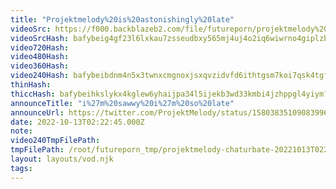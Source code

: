 ```yaml
---
title: "Projektmelody%20is%20astonishingly%20late"
videoSrc: https://f000.backblazeb2.com/file/futureporn/projektmelody%202022-10-13%2002_23-projektmelody.mp4
videoSrcHash: bafybeig4gf23l6lxkau7zsseudbxy565mj4uj4o2iq6wiwrno4giplzb3a?filename=projektmelody-chaturbate-20221013T022245Z-source.mp4
video720Hash: 
video480Hash: 
video360Hash: 
video240Hash: bafybeibdnm4n5x3twnxcmgnoxjsxqvzidvfd6ithtgsm7koi7qsk4tgf6q?filename=projektmelody-chaturbate-20221013T022245Z-240p.mp4
thinHash: 
thiccHash: bafybeihkslykx4kglew6yhaijpa34l5ijekb3wd33kmbi4jzhppgl4yiym?filename=20221013T022245Z-thicc.jpg
announceTitle: "i%27m%20sawwy%20i%27m%20so%20late"
announceUrl: https://twitter.com/ProjektMelody/status/1580383510908399616
date: 2022-10-13T02:22:45.000Z
note: 
video240TmpFilePath: 
tmpFilePath: /root/futureporn_tmp/projektmelody-chaturbate-20221013T022245Z.mp4
layout: layouts/vod.njk
tags:
---
```

